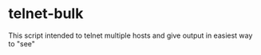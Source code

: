 # telnet-bulk
This script intended to telnet multiple hosts and give output in easiest way to "see"
